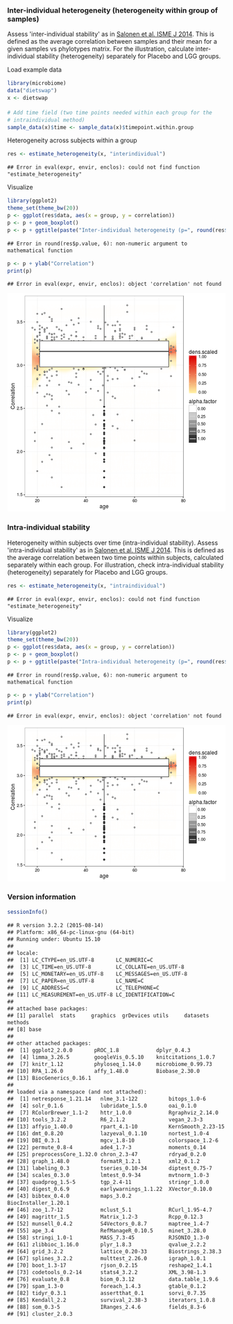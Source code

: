 ### Inter-individual heterogeneity (heterogeneity within group of samples)

Assess 'inter-individual stability' as in [Salonen et al. ISME J 2014](http://www.nature.com/ismej/journal/v8/n11/full/ismej201463a.html). This is defined as the average correlation between samples and their mean for a given samples vs phylotypes matrix. For the illustration, calculate inter-individual stability (heterogeneity) separately for Placebo and LGG groups.

Load example data


```r
library(microbiome)
data("dietswap")
x <- dietswap

# Add time field (two time points needed within each group for the 
# intraindividual method)
sample_data(x)$time <- sample_data(x)$timepoint.within.group
```


Heterogeneity across subjects within a group


```r
res <- estimate_heterogeneity(x, "interindividual")
```

```
## Error in eval(expr, envir, enclos): could not find function "estimate_heterogeneity"
```


Visualize


```r
library(ggplot2)
theme_set(theme_bw(20))
p <- ggplot(res$data, aes(x = group, y = correlation))
p <- p + geom_boxplot()
p <- p + ggtitle(paste("Inter-individual heterogeneity (p=", round(res$p.value, 6), ")"))
```

```
## Error in round(res$p.value, 6): non-numeric argument to mathematical function
```

```r
p <- p + ylab("Correlation")
print(p)
```

```
## Error in eval(expr, envir, enclos): object 'correlation' not found
```

![plot of chunk heterogeneity-example2d](figure/heterogeneity-example2d-1.png)


### Intra-individual stability

Heterogeneity within subjects over time (intra-individual stability). Assess 'intra-individual stability' as in [Salonen et al. ISME J 2014](http://www.nature.com/ismej/journal/v8/n11/full/ismej201463a.html). This is defined as the average correlation between two time points within subjects, calculated separately within each group. For illustration, check intra-individual stability (heterogeneity) separately for Placebo and LGG groups.


```r
res <- estimate_heterogeneity(x, "intraindividual")
```

```
## Error in eval(expr, envir, enclos): could not find function "estimate_heterogeneity"
```


Visualize


```r
library(ggplot2)
theme_set(theme_bw(20))
p <- ggplot(res$data, aes(x = group, y = correlation))
p <- p + geom_boxplot()
p <- p + ggtitle(paste("Intra-individual heterogeneity (p=", round(res$p.value, 6), ")"))
```

```
## Error in round(res$p.value, 6): non-numeric argument to mathematical function
```

```r
p <- p + ylab("Correlation")
print(p)
```

```
## Error in eval(expr, envir, enclos): object 'correlation' not found
```

![plot of chunk heterogeneity-intra](figure/heterogeneity-intra-1.png)


### Version information


```r
sessionInfo()
```

```
## R version 3.2.2 (2015-08-14)
## Platform: x86_64-pc-linux-gnu (64-bit)
## Running under: Ubuntu 15.10
## 
## locale:
##  [1] LC_CTYPE=en_US.UTF-8       LC_NUMERIC=C              
##  [3] LC_TIME=en_US.UTF-8        LC_COLLATE=en_US.UTF-8    
##  [5] LC_MONETARY=en_US.UTF-8    LC_MESSAGES=en_US.UTF-8   
##  [7] LC_PAPER=en_US.UTF-8       LC_NAME=C                 
##  [9] LC_ADDRESS=C               LC_TELEPHONE=C            
## [11] LC_MEASUREMENT=en_US.UTF-8 LC_IDENTIFICATION=C       
## 
## attached base packages:
## [1] parallel  stats     graphics  grDevices utils     datasets  methods  
## [8] base     
## 
## other attached packages:
##  [1] ggplot2_2.0.0       pROC_1.8            dplyr_0.4.3        
##  [4] limma_3.26.5        googleVis_0.5.10    knitcitations_1.0.7
##  [7] knitr_1.12          phyloseq_1.14.0     microbiome_0.99.73 
## [10] RPA_1.26.0          affy_1.48.0         Biobase_2.30.0     
## [13] BiocGenerics_0.16.1
## 
## loaded via a namespace (and not attached):
##  [1] netresponse_1.21.14   nlme_3.1-122          bitops_1.0-6         
##  [4] solr_0.1.6            lubridate_1.5.0       oai_0.1.0            
##  [7] RColorBrewer_1.1-2    httr_1.0.0            Rgraphviz_2.14.0     
## [10] tools_3.2.2           R6_2.1.2              vegan_2.3-3          
## [13] affyio_1.40.0         rpart_4.1-10          KernSmooth_2.23-15   
## [16] dmt_0.8.20            lazyeval_0.1.10       nortest_1.0-4        
## [19] DBI_0.3.1             mgcv_1.8-10           colorspace_1.2-6     
## [22] permute_0.8-4         ade4_1.7-3            moments_0.14         
## [25] preprocessCore_1.32.0 chron_2.3-47          rdryad_0.2.0         
## [28] graph_1.48.0          formatR_1.2.1         xml2_0.1.2           
## [31] labeling_0.3          tseries_0.10-34       diptest_0.75-7       
## [34] scales_0.3.0          lmtest_0.9-34         mvtnorm_1.0-3        
## [37] quadprog_1.5-5        tgp_2.4-11            stringr_1.0.0        
## [40] digest_0.6.9          earlywarnings_1.1.22  XVector_0.10.0       
## [43] bibtex_0.4.0          maps_3.0.2            BiocInstaller_1.20.1 
## [46] zoo_1.7-12            mclust_5.1            RCurl_1.95-4.7       
## [49] magrittr_1.5          Matrix_1.2-3          Rcpp_0.12.3          
## [52] munsell_0.4.2         S4Vectors_0.8.7       maptree_1.4-7        
## [55] ape_3.4               RefManageR_0.10.5     minet_3.28.0         
## [58] stringi_1.0-1         MASS_7.3-45           RJSONIO_1.3-0        
## [61] zlibbioc_1.16.0       plyr_1.8.3            qvalue_2.2.2         
## [64] grid_3.2.2            lattice_0.20-33       Biostrings_2.38.3    
## [67] splines_3.2.2         multtest_2.26.0       igraph_1.0.1         
## [70] boot_1.3-17           rjson_0.2.15          reshape2_1.4.1       
## [73] codetools_0.2-14      stats4_3.2.2          XML_3.98-1.3         
## [76] evaluate_0.8          biom_0.3.12           data.table_1.9.6     
## [79] spam_1.3-0            foreach_1.4.3         gtable_0.1.2         
## [82] tidyr_0.3.1           assertthat_0.1        sorvi_0.7.35         
## [85] Kendall_2.2           survival_2.38-3       iterators_1.0.8      
## [88] som_0.3-5             IRanges_2.4.6         fields_8.3-6         
## [91] cluster_2.0.3
```

